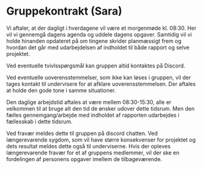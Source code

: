 <h1>Gruppekontrakt (Sara)</h1>

Vi aftaler, at der dagligt i hverdagene vil være et morgenmøde kl. 08:30. Her vil vi gennemgå dagens agenda og uddele dagens opgaver. Samtidig vil vi holde hinanden opdateret på om tingene skrider planmæssigt frem og hvordan det går med udarbejdelsen af indholdet til både rapport og selve projektet.

Ved eventuelle tvivlsspørgsmål kan gruppen altid kontaktes på Discord.

Ved eventuelle uoverensstemmelser, som ikke kan løses i gruppen, vil der tages kontakt til undervisere for at afklare uoverensstemmelsen. Der aftales at holde den gode tone i samme situationer.

Den daglige arbejdstid aftales at være mellem 08:30-15:30, alle er velkommen til at bruge alt den tid de ønsker udover dette tidsrum. Men den fælles gennemgang/arbejde med indholdet af rapporten udarbejdes i fællesskab i dette tidsrum.

Ved fravær meldes dette til gruppen på discord chatten. Ved længerevarende sygdom, som vil have større konsekvenser for projektet og dets resultat meldes dette også til underviserne. Hvis der opleves længerevarende fravær for et af gruppens medlemmer, vil der ske en fordelingen af personens opgaver imellem de tilbageværende.
